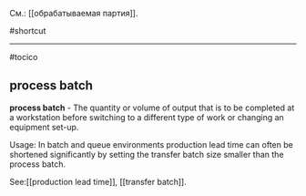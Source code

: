 См.: [[обрабатываемая партия]].

#shortcut




<hr/>

#tocico

## process batch

<b>process batch</b> -  The quantity or volume of output that is to be completed at a workstation before switching to a different type of work or changing an equipment set-up. 


Usage: In batch and queue environments production lead time can often be shortened significantly by setting the transfer batch size smaller than the process batch. 



See:[[production lead time]], [[transfer batch]].
